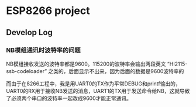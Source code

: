 # ESP8266 project

## Develop Log
### NB模组通讯时波特率的问题

NB模组接收发送的波特率都是9600。115200的波特率会输出两段英文
“HI2115-ssb-codeloader” 之类的，后面显示不出来，因为后面的数据是9600波特率的

而由于在8266工程中，我是用UART0的TX作为平常DEBUG和printf输出的，UART0的RX用于接收NB发送的消息，UART1的TX用于发送命令给NB，这就导致了必须两个串口的波特率一起改成9600才能正常通讯。


